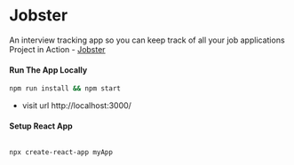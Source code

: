 # Jobster

An interview tracking app so you can keep track of all your job applications
Project in Action - [Jobster](https://jobsterr.netlify.app/landing)

#### Run The App Locally

```sh
npm run install && npm start
```

- visit url http://localhost:3000/

#### Setup React App

```sh

npx create-react-app myApp

```
